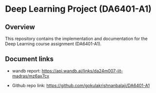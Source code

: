 # Deep Learning Project (DA6401-A1)

## Overview
This repository contains the implementation and documentation for the Deep Learning course assignment (DA6401-A1).

## Document links
 - wandb report: https://api.wandb.ai/links/da24m007-iit-madras/mz6ax7cx

  - Github repo link: https://github.com/gokulakrishnanbalaji/DA6401-A1